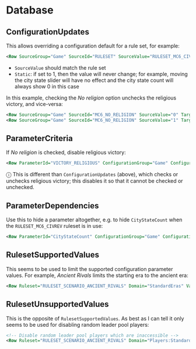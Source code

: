 # Database

## ConfigurationUpdates

This allows overriding a configuration default for a rule set, for example:

```xml
<Row SourceGroup="Game" SourceId="RULESET" SourceValue="RULESET_MC6_CIVREV" TargetGroup="Game" TargetId="CITY_STATE_COUNT" TargetValue="0" Hash="0" Static="1" />
```

- `SourceValue` should match the rule set
- `Static`: if set to 1, then the value will never change; for example, moving the city state slider will have no effect and the city state count will always show 0 in this case

In this example, checking the _No religion_ option unchecks the religious victory, and vice-versa:

```xml
<Row SourceGroup="Game" SourceId="MC6_NO_RELIGION" SourceValue="0" TargetGroup="Game" TargetId="VICTORY_RELIGIOUS" TargetValue="1" Hash="0" />
<Row SourceGroup="Game" SourceId="MC6_NO_RELIGION" SourceValue="1" TargetGroup="Game" TargetId="VICTORY_RELIGIOUS" TargetValue="0" Hash="0" />
```

## ParameterCriteria

If _No religion_ is checked, disable religious victory:

```xml
<Row ParameterId="VICTORY_RELIGIOUS" ConfigurationGroup="Game" ConfigurationId="MC6_NO_RELIGION" Operator="NotEquals" ConfigurationValue="1" />
```

ⓘ This is different than `ConfigurationUpdates` (above), which checks or unchecks religious victory; this disables it so that it cannot be checked or unchecked.

## ParameterDependencies

Use this to hide a parameter altogether, e.g. to hide `CityStateCount` when the `RULESET_MC6_CIVREV` ruleset is in use:

```xml
<Row ParameterId="CityStateCount" ConfigurationGroup="Game" ConfigurationId="RULESET" Operator="NotEquals" ConfigurationValue="RULESET_MC6_CIVREV" />
```

## RulesetSupportedValues

This seems to be used to limit the supported configuration parameter values. For example, _Ancient Rivals_ limits the starting era to the ancient era:

```xml
<Row Ruleset="RULESET_SCENARIO_ANCIENT_RIVALS" Domain="StandardEras" Value="ERA_ANCIENT"/>
```

## RulesetUnsupportedValues

This is the opposite of `RulesetSupportedValues`. As best as I can tell it only seems to be used for disabling random leader pool players:

```xml
<!-- Disable random leader pool players which are inaccessible -->
<Row Ruleset="RULESET_SCENARIO_ANCIENT_RIVALS" Domain="Players:StandardPlayers" Value="RANDOM_POOL1" />
```
